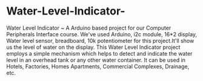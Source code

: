 # Water-Level-Indicator-
Water Level Indicator ~ A Arduino based project for our Computer Peripherals Interface course.
We've used Arduino, i2c module, 16*2 display, Water level sensor, breadboard, 10k potentiometer for this project.It'll show us the level of water on the display.
This Water Level Indicator project employs a simple mechanism which helps to detect and indicate the water level in an overhead tank or any other water container. It can be used in Hotels, Factories, Homes Apartments, Commercial Complexes, Drainage, etc.
